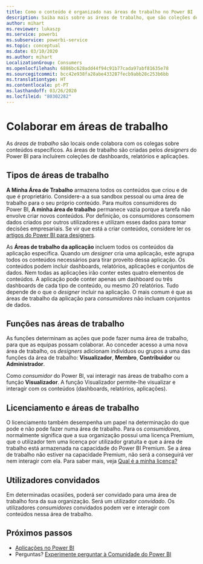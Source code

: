 ```yaml
---
title: Como o conteúdo é organizado nas áreas de trabalho no Power BI
description: Saiba mais sobre as áreas de trabalho, que são coleções de dashboards e relatórios criadas para disponibilizar métricas importantes à sua organização.
author: mihart
ms.reviewer: lukaszp
ms.service: powerbi
ms.subservice: powerbi-service
ms.topic: conceptual
ms.date: 03/10/2020
ms.author: mihart
LocalizationGroup: Consumers
ms.openlocfilehash: 6886bc628add44f94c91b77cada97abf81635e78
ms.sourcegitcommit: bcc42e938fa28abe433287fecb9abb28c253b6bb
ms.translationtype: HT
ms.contentlocale: pt-PT
ms.lasthandoff: 03/26/2020
ms.locfileid: "80302282"
---
```

# <a name="collaborate-in-workspaces"></a>Colaborar em áreas de trabalho

 As *áreas de trabalho* são locais onde colabora com os colegas sobre conteúdos específicos. As áreas de trabalho são criadas pelos *designers* do Power BI para incluírem coleções de dashboards, relatórios e aplicações. 

## <a name="types-of-workspaces"></a>Tipos de áreas de trabalho
**A Minha Área de Trabalho** armazena todos os conteúdos que criou e de que é proprietário. Considere-a a sua sandbox pessoal ou uma área de trabalho para o seu próprio conteúdo. Para muitos consumidores do Power BI, **A minha área de trabalho** permanece vazia porque a tarefa não envolve criar novos conteúdos. Por definição, os consumidores consomem dados criados por outros utilizadores e utilizam esses dados para tomar decisões empresariais. Se vir que está a criar conteúdos, considere ler os [artigos do Power BI para designers](../create-reports/index.yml).

As **Áreas de trabalho da aplicação** incluem todos os conteúdos da aplicação específica. Quando um *designer* cria uma aplicação, este agrupa todos os conteúdos necessários para tirar proveito dessa aplicação. Os conteúdos podem incluir dashboards, relatórios, aplicações e conjuntos de dados. Nem todas as aplicações irão conter estes quatro elementos de conteúdos. A aplicação pode conter apenas um dashboard ou três dashboards de cada tipo de conteúdo, ou mesmo 20 relatórios. Tudo depende de o que o *designer* incluir na aplicação. O mais comum é que as áreas de trabalho da aplicação para *consumidores* não incluam conjuntos de dados.

<!--<art showing different wss> -->

## <a name="roles-in-the-workspaces"></a>Funções nas áreas de trabalho

As funções determinam as ações que pode fazer numa área de trabalho, para que as equipas possam colaborar.  Ao conceder acesso a uma nova área de trabalho, os *designers* adicionam indivíduos ou grupos a uma das funções da área de trabalho: **Visualizador**, **Membro**, **Contribuidor** ou **Administrador**. 

Como *consumidor* do Power BI, vai interagir nas áreas de trabalho com a função **Visualizador**. A função Visualizador permite-lhe visualizar e interagir com os conteúdos (dashboards, relatórios, aplicações). <!--For a detailed list of what you can do as a *consumer* with the Viewer role, see [Viewer role in an organization with Premium](end-user-license.md#viewer-role-in-an-organization-with-a-premium-license).-->

## <a name="licensing-and-workspaces"></a>Licenciamento e áreas de trabalho
O licenciamento também desempenha um papel na determinação do que pode e não pode fazer numa área de trabalho. Para os *consumidores*, normalmente significa que a sua organização possui uma licença Premium, que o utilizador tem uma licença por utilizador gratuita e que a área de trabalho está armazenada na capacidade do Power BI Premium.  Se a área de trabalho não estiver na capacidade Premium, não será a conseguirá ver nem interagir com ela. Para saber mais, veja [Qual é a minha licença?](end-user-license.md)

## <a name="guest-users"></a>Utilizadores convidados
Em determinadas ocasiões, poderá ser convidado para uma área de trabalho fora da sua organização. Será um utilizador *convidado*. Os utilizadores *consumidores* convidados podem ver e interagir com conteúdos nessa área de trabalho. 





## <a name="next-steps"></a>Próximos passos
* [Aplicações no Power BI](end-user-apps.md)    
* Perguntas? [Experimente perguntar à Comunidade do Power BI](https://community.powerbi.com/)













